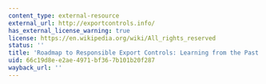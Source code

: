 ```yaml
---
content_type: external-resource
external_url: http://exportcontrols.info/
has_external_license_warning: true
license: https://en.wikipedia.org/wiki/All_rights_reserved
status: ''
title: 'Roadmap to Responsible Export Controls: Learning from the Past'
uid: 66c19d8e-e2ae-4971-bf36-7b101b20f287
wayback_url: ''
---
```

